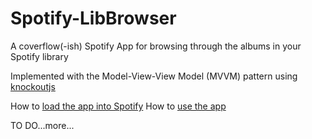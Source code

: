 Spotify-LibBrowser
==================

A coverflow(-ish) Spotify App for browsing through the albums in your Spotify library

Implemented with the Model-View-View Model (MVVM) pattern using [knockoutjs](http://knockoutjs.com/)

How to [load the app into Spotify](https://github.com/ianreah/Spotify-LibBrowser/wiki/Loading-the-app-into-Spotify)
How to [use the app](https://github.com/ianreah/Spotify-LibBrowser/wiki/Use)

TO DO...more...